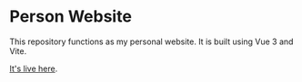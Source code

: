 # Person Website

This repository functions as my personal website. 
It is built using Vue 3 and Vite.

[It's live here](https://copokbl.net).

